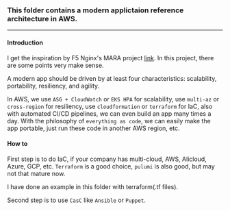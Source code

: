 ### This folder contains a modern applictaion reference architecture in AWS.
-----

#### Introduction
I get the inspiration by F5 Nginx's MARA project [link](https://github.com/nginxinc/kic-reference-architectures). In this project, there are some points very make sense. 

A modern app should be driven by at least four characteristics: scalability, portability, resiliency, and agility.

In AWS, we use `ASG + CloudWatch` or `EKS HPA` for scalability, use `multi-az` or `cross-region` for resiliency, use `cloudformation` or `terraform` for IaC, also with automated CI/CD pipelines, we can even build an app many times a day. With the philosophy of `everything as code`, we can easily make the app portable, just run these code in another AWS region, etc.

#### How to
First step is to do IaC, if your company has multi-cloud, AWS, Alicloud, Azure, GCP, etc. `Terraform` is a good choice, `pulumi` is also good, but may not that mature now.

I have done an example in this folder with terraform(.tf files).

Second step is to use `CasC` like `Ansible` or `Puppet`.

